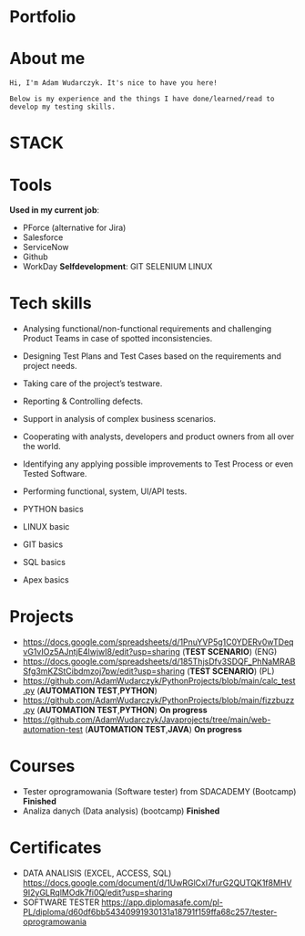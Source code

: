 # Portfolio

# About me
```
Hi, I'm Adam Wudarczyk. It's nice to have you here!

Below is my experience and the things I have done/learned/read to develop my testing skills.
```

# **STACK**

# Tools
**Used in my current job**:
- PForce (alternative for Jira)
- Salesforce
- ServiceNow
- Github
- WorkDay
**Selfdevelopment**:
GIT
SELENIUM
LINUX

# Tech skills
- Analysing functional/non-functional requirements and challenging Product Teams in case of spotted inconsistencies.
- Designing Test Plans and Test Cases based on the requirements and project needs.
- Taking care of the project’s testware.
- Reporting & Controlling defects.
- Support in analysis of complex business scenarios.
- Cooperating with analysts, developers and product owners from all over the world.
- Identifying any applying possible improvements to Test Process or even Tested Software.
- Performing functional, system, UI/API tests.


- PYTHON basics
- LINUX basic
- GIT basics 
- SQL basics
- Apex basics


# Projects 
  - https://docs.google.com/spreadsheets/d/1PnuYVP5g1C0YDERv0wTDeqvG1vIOz5AJntjE4lwjwI8/edit?usp=sharing (**TEST SCENARIO**)   (ENG)
  - https://docs.google.com/spreadsheets/d/185ThjsDfv3SDQF_PhNaMRABSfg3mKZStCibdmzoj7pw/edit?usp=sharing (**TEST SCENARIO**)   (PL)
  - https://github.com/AdamWudarczyk/PythonProjects/blob/main/calc_test.py (**AUTOMATION TEST**,**PYTHON**) 
  - https://github.com/AdamWudarczyk/PythonProjects/blob/main/fizzbuzz.py (**AUTOMATION TEST**,**PYTHON**) **On progress**
  - https://github.com/AdamWudarczyk/Javaprojects/tree/main/web-automation-test (**AUTOMATION TEST**,**JAVA**) **On progress**

# Courses
- Tester oprogramowania (Software tester) from SDACADEMY (Bootcamp) **Finished**
- Analiza danych (Data analysis) (bootcamp)  **Finished**

# Certificates 
- DATA ANALISIS (EXCEL, ACCESS, SQL) https://docs.google.com/document/d/1UwRGlCxI7furG2QUTQK1f8MHV9I2yGLRqlMOdk7fi0Q/edit?usp=sharing  
- SOFTWARE TESTER https://app.diplomasafe.com/pl-PL/diploma/d60df6bb54340991930131a18791f159ffa68c257/tester-oprogramowania
